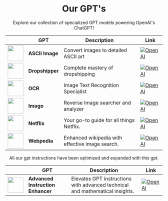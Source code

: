 <div align="center">
  <h1 align="center">Our GPT's</h1>

Explore our collection of specialized GPT models powering OpenAI's ChatGPT!

|  | GPT | Description | Link |
|---|-------|-------------|-------|
| <img src="https://cdn.discordapp.com/attachments/944722654907219988/1193369337441034300/a5836e49-b27f-4e49-8741-d819f38a4a91.png" width="50"> | **ASCII Image** | Convert images to detailed ASCII art | [![OpenAI](https://img.shields.io/badge/OpenAI-Visit-blue?style=for-the-badge&logo=OpenAI)](https://chat.openai.com/g/g-mBXR2Aiw0-ascii-image) |
| <img src="https://cdn.discordapp.com/attachments/944722654907219988/1172873151856771103/ca08d4a7-b9f4-4e9e-ba5d-469135195d65.png" width="50"> | **Dropshipper** | Complete mastery of dropshipping | [![OpenAI](https://img.shields.io/badge/OpenAI-Visit-blue?style=for-the-badge&logo=OpenAI)](https://chat.openai.com/g/g-kSi2Vdi0v-dropshipper) |
| <img src="https://cdn.discordapp.com/attachments/944722654907219988/1172873368983322644/cf6dea20-8d74-4eab-979e-15b9462fe8f4.png" width="50"> | **OCR** | Image Text Recognition Specialist | [![OpenAI](https://img.shields.io/badge/OpenAI-Visit-blue?style=for-the-badge&logo=OpenAI)](https://chat.openai.com/g/g-SdcQiReV4-ocr) |
| <img src="https://cdn.discordapp.com/attachments/944722654907219988/1173004993226342421/9747fb2a-37f1-4e1d-9073-b13943c6644c.png" width="50"> | **Imago** | Reverse Image searcher and analyzer | [![OpenAI](https://img.shields.io/badge/OpenAI-Visit-blue?style=for-the-badge&logo=OpenAI)](https://chat.openai.com/g/g-adrnVyzhu-imago) |
| <img src="https://cdn.discordapp.com/attachments/944722654907219988/1173021567245103156/c2b719cc-1020-4ec4-958b-a7b3da23b88a.png" width="50"> | **Netflix** | Your go-to guide for all things Netflix. | [![OpenAI](https://img.shields.io/badge/OpenAI-Visit-blue?style=for-the-badge&logo=OpenAI)](https://chat.openai.com/g/g-9VFUsbkhT-netflix) |
| <img src="https://cdn.discordapp.com/attachments/944722654907219988/1173382296787750973/750e1e20-dfb2-4b75-b81c-39398e047ad3.png" width="50"> | **Webpedia** | Enhanced wikipedia with effective image search. | [![OpenAI](https://img.shields.io/badge/OpenAI-Visit-blue?style=for-the-badge&logo=OpenAI)](https://chat.openai.com/g/g-sXjMf6iuz-webpedia) |

All our gpt instructions have been optimized and expanded with this gpt.

|  | GPT | Description | Link |
|---|-------|-------------|-------|
| <img src="https://cdn.discordapp.com/attachments/944722654907219988/1193364963574681710/daa24871-5e72-44f3-a90d-f73075786433.png" width="50"> | **Advanced Instruction Enhancer** | Elevates GPT instructions with advanced technical and mathematical insights. | [![OpenAI](https://img.shields.io/badge/OpenAI-Visit-blue?style=for-the-badge&logo=OpenAI)](https://chat.openai.com/g/g-zAbbg8xaH-advanced-instruction-enhancer) |
</div>
